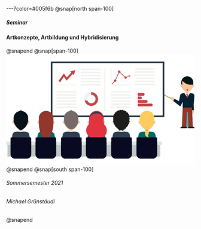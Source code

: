 ---?color=#005f6b
@snap[north span-100]
##### Seminar 
#### Artkonzepte, Artbildung und Hybridisierung
@snapend
@snap[span-100]
![IMAGE](assets/img/presentation.png)
@snapend
@snap[south span-100]
###### Sommersemester 2021
###### Michael Grünstäudl
@snapend
